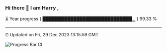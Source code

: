 ### Hi there 👋 I am Harry , 

⏳ Year progress { █████████████████████████████▁ } 99.33 %

---

⏰ Updated on Fri, 29 Dec 2023 13:15:59 GMT

![Progress Bar CI](https://github.com/duykhang68/duykhang68/workflows/Progress%20Bar%20CI/badge.svg)

